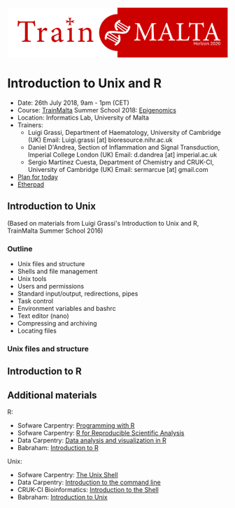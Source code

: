 
<p align="center">
<img src="img/trainmaltalogo.png" width="600">
</p>


# Introduction to Unix and R

- Date: 26th July 2018, 9am - 1pm (CET)
- Course: [TrainMalta](https://www.um.edu.mt/project/trainmalta) Summer School 2018: [Epigenomics](https://www.um.edu.mt/project/trainmalta/notices/summerschool2018epigenomics)
- Location: Informatics Lab, University of Malta
- Trainers:
  - Luigi Grassi, Department of Haematology, University of Cambridge (UK) Email: Luigi.grassi [at] bioresource.nihr.ac.uk
  - Daniel D'Andrea, Section of Inflammation and Signal Transduction, Imperial College London (UK) Email: d.dandrea [at] imperial.ac.uk
  - Sergio Martínez Cuesta, Department of Chemistry and CRUK-CI, University of Cambridge (UK) Email: sermarcue [at] gmail.com
- [Plan for today](https://www.um.edu.mt/__data/assets/pdf_file/0006/358098/TrainMalta_SummerSchool_Programme-final.pdf)
- [Etherpad](http://pad.software-carpentry.org/TrainMaltaSummerSchool2018)



## Introduction to Unix

(Based on materials from Luigi Grassi's Introduction to Unix and R, TrainMalta Summer School 2016)


### Outline

- Unix files and structure
- Shells and file management
- Unix tools
- Users and permissions
- Standard input/output, redirections, pipes
- Task control
- Environment variables and bashrc
- Text editor (nano)
- Compressing and archiving
- Locating files


### Unix files and structure






## Introduction to R






## Additional materials

R:

- Sofware Carpentry: [Programming with R](http://swcarpentry.github.io/r-novice-inflammation/)
- Sofware Carpentry: [R for Reproducible Scientific Analysis](http://swcarpentry.github.io/r-novice-gapminder/)
- Data Carpentry: [Data analysis and visualization in R](https://datacarpentry.org/R-genomics/)
- Babraham: [Introduction to R](https://www.bioinformatics.babraham.ac.uk/training.html#rintro)

Unix:

- Sofware Carpentry: [The Unix Shell](http://swcarpentry.github.io/shell-novice/)
- Data Carpentry: [Introduction to the command line](https://datacarpentry.org/shell-genomics/)
- CRUK-CI Bioinformatics: [Introduction to the Shell](https://github.com/bioinformatics-core-shared-training/crukci-cluster-transition/blob/master/session1-shell.md)
- Babraham: [Introduction to Unix](https://www.bioinformatics.babraham.ac.uk/training.html#unix)
